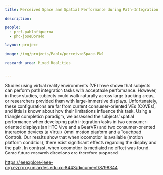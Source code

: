 ```yaml
---
title: Perceived Space and Spatial Performance during Path-Integration Tasks in Consumer-Oriented Virtual Reality Environments

description: 

people:
  - prof-pablofigueroa
  - phd-joseDorado

layout: project

image: /img/projects/Pablo/perceivedSpace.PNG

research_area: Mixed Realities


---
```


Studies using virtual reality environments (VE) have shown that subjects can perform path integration tasks with acceptable performance. However, in these studies, subjects could walk naturally across large tracking areas, or researchers provided them with large-immersive displays. Unfortunately, these configurations are far from current consumer-oriented VEs (COVEs), and little is known about how their limitations influence this task. Using a triangle completion paradigm, we assessed the subjects’ spatial performance when developing path integration tasks in two consumer-oriented displays (an HTC Vive and a GearVR) and two consumer-oriented interaction devices (a Virtuix Omni motion platform and a Touchpad Control). Our results show that when locomotion is available (motion platform condition), there exist significant effects regarding the display and the path. In contrast, when locomotion is mediated no effect was found. Some future research directions are therefore proposed

<a href="https://ieeexplore-ieee-org.ezproxy.uniandes.edu.co:8443/document/8798344">https://ieeexplore-ieee-org.ezproxy.uniandes.edu.co:8443/document/8798344</a>